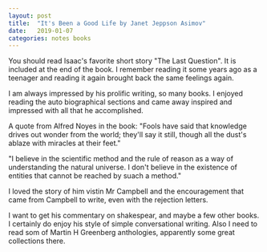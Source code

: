 ```yaml
---
layout: post
title:  "It's Been a Good Life by Janet Jeppson Asimov"
date:   2019-01-07
categories: notes books
---
```


You should read Isaac's favorite short story "The Last Question". It is included at the end of the book. I remember reading it some years ago as a teenager and reading it again brought back the same feelings again.

I am always impressed by his prolific writing, so many books. I enjoyed reading the auto biographical sections and came away inspired and impressed with all that he accomplished.

A quote from Alfred Noyes in the book: "Fools have said that knowledge drives out wonder from the world; they'll say it still, though all the dust's ablaze with miracles at their feet."

"I believe in the scientific method and the rule of reason as a way of understanding the natural universe. I don't believe in the existence of entities that cannot be reached by suach a method."

I loved the story of him vistin Mr Campbell and the encouragement that came from Campbell to write, even with the rejection letters.

I want to get his commentary on shakespear, and maybe a few other books. I certainly do enjoy his style of simple conversational writing. Also I need to read som of Martin H Greenberg anthologies, apparently some great collections there.

